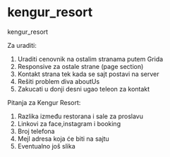 # kengur_resort
kengur_resort

Za uraditi:
1. Uraditi cenovnik na ostalim stranama putem Grida
2. Responsive za ostale strane (page section)
3. Kontakt strana tek kada se sajt postavi na server
4. Rešiti problem diva aboutUs
5. Zakucati u donji desni ugao teleon za kontakt

Pitanja za Kengur Resort:
1. Razlika između restorana i sale za proslavu
2. Linkovi za face,instagram i booking
3. Broj telefona
4. Mejl adresa koja će biti na sajtu
5. Eventualno još slika